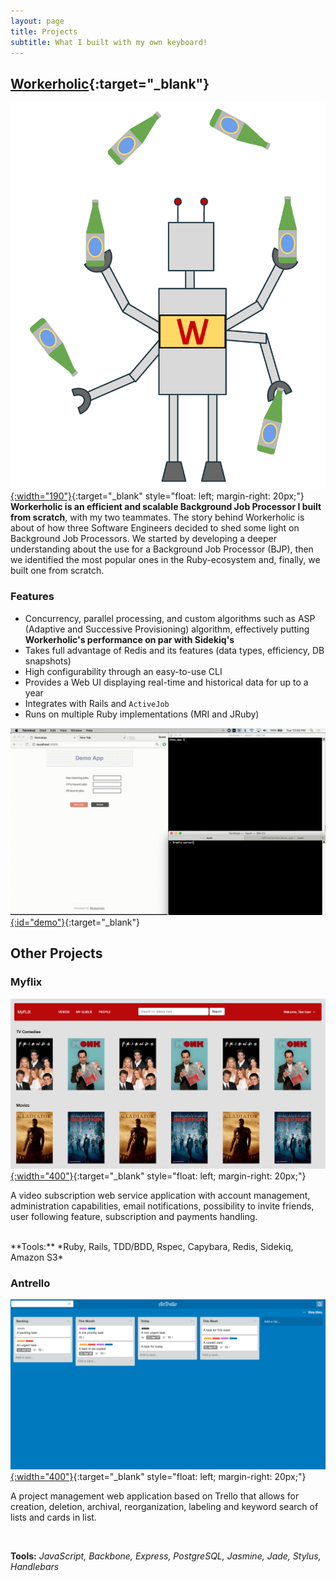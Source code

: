 ```yaml
---
layout: page
title: Projects
subtitle: What I built with my own keyboard!
---
```


## [Workerholic](https://workerholic.github.io){:target="_blank"}

[![workerholic](/img/workerholic_logo-1.png){:width="190"}](https://workerholic.github.io){:target="_blank" style="float: left; margin-right: 20px;"}
**Workerholic is an efficient and scalable Background Job Processor I built from scratch**, with my two teammates. The story behind Workerholic is about of how three Software Engineers decided to shed some light on Background Job Processors. We started by developing a deeper understanding about the use for a Background Job Processor (BJP), then we identified the most popular ones in the Ruby-ecosystem and, finally, we built one from scratch.

### Features

- Concurrency, parallel processing, and custom algorithms such as ASP (Adaptive and Successive Provisioning) algorithm, effectively putting **Workerholic's performance on par with Sidekiq's**
- Takes full advantage of Redis and its features (data types, efficiency, DB snapshots)
- High configurability through an easy-to-use CLI
- Provides a Web UI displaying real-time and historical data for up to a year
- Integrates with Rails and `ActiveJob`
- Runs on multiple Ruby implementations (MRI and JRuby)

[![demo_workerholic](/img/demo_workerholic_0.gif){:id="demo"}](https://workerholic.github.io){:target="_blank"}

## Other Projects

### Myflix

[![myflix_preview](/img/myflix_preview.png){:width="400"}](https://github.com/antoineleclercq/myflix){:target="_blank" style="float: left; margin-right: 20px;"}

A video subscription web service application with account management, administration capabilities, email notifications, possibility to invite friends, user following feature, subscription and payments handling.

<br>
**Tools:** *Ruby, Rails, TDD/BDD, Rspec, Capybara, Redis, Sidekiq, Amazon S3*


### Antrello

[![antrello_preview](/img/antrello_preview.png){:width="400"}](https://github.com/antoineleclercq/myflix){:target="_blank" style="float: left; margin-right: 20px;"}

 A project management web application based on Trello that allows for creation, deletion, archival, reorganization, labeling and keyword search of lists and cards in list.

<br>

 **Tools:** *JavaScript, Backbone, Express, PostgreSQL, Jasmine, Jade, Stylus, Handlebars*
